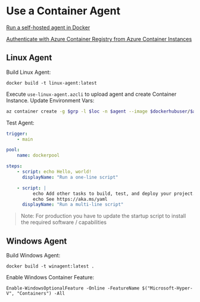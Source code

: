 # Use a Container Agent

[Run a self-hosted agent in Docker](https://docs.microsoft.com/en-us/azure/devops/pipelines/agents/docker?view=azure-devops)

[Authenticate with Azure Container Registry from Azure Container Instances](https://docs.microsoft.com/en-us/azure/container-registry/container-registry-auth-aci)

## Linux Agent

Build Linux Agent:

```
docker build -t linux-agent:latest
```

Execute `use-linux-agent.azcli` to upload agent and create Container Instance. Update Environment Vars:

```bash
az container create -g $grp -l $loc -n $agent --image $dockerhubuser/$agent --cpu 1 --memory 1 --dns-name-label $agent --port 80 --environment-variables 'AZP_URL'=$org 'AZP_TOKEN'=$token 'AZP_AGENT_NAME'='shlinuxagent' 'AZP_POOL'=$pool
```

Test Agent:

```yaml
trigger:
    - main

pool:
    name: dockerpool

steps:
    - script: echo Hello, world!
      displayName: "Run a one-line script"

    - script: |
          echo Add other tasks to build, test, and deploy your project.
          echo See https://aka.ms/yaml
      displayName: "Run a multi-line script"
```

> Note: For production you have to update the startup script to install the required software / capabilities

## Windows Agent

Build Windows Agent:

```
docker build -t winagent:latest .
```

Enable Windows Container Feature:

```
Enable-WindowsOptionalFeature -Online -FeatureName $("Microsoft-Hyper-V", "Containers") -All
```

